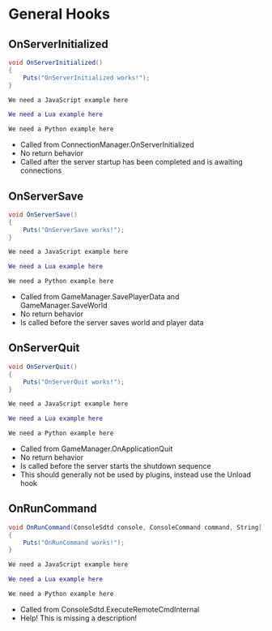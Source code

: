 # General Hooks

## OnServerInitialized

``` csharp
void OnServerInitialized()
{
    Puts("OnServerInitialized works!");
}
```

``` javascript
We need a JavaScript example here
```

``` lua
We need a Lua example here
```

``` python
We need a Python example here
```

 * Called from ConnectionManager.OnServerInitialized
 * No return behavior
 * Called after the server startup has been completed and is awaiting connections

## OnServerSave

``` csharp
void OnServerSave()
{
    Puts("OnServerSave works!");
}
```

``` javascript
We need a JavaScript example here
```

``` lua
We need a Lua example here
```

``` python
We need a Python example here
```

 * Called from GameManager.SavePlayerData and GameManager.SaveWorld
 * No return behavior
 * Is called before the server saves world and player data

## OnServerQuit

``` csharp
void OnServerQuit()
{
    Puts("OnServerQuit works!");
}
```

``` javascript
We need a JavaScript example here
```

``` lua
We need a Lua example here
```

``` python
We need a Python example here
```

 * Called from GameManager.OnApplicationQuit
 * No return behavior
 * Is called before the server starts the shutdown sequence
 * This should generally not be used by plugins, instead use the Unload hook

## OnRunCommand

``` csharp
void OnRunCommand(ConsoleSdtd console, ConsoleCommand command, String[] args)
{
    Puts("OnRunCommand works!");
}
```

``` javascript
We need a JavaScript example here
```

``` lua
We need a Lua example here
```

``` python
We need a Python example here
```

 * Called from ConsoleSdtd.ExecuteRemoteCmdInternal
 * Help! This is missing a description!
